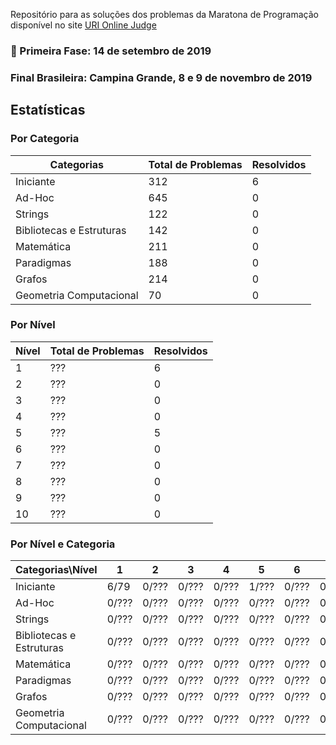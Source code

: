 Repositório para as soluções dos problemas da Maratona de Programação disponível no site [URI Online Judge](https://www.urionlinejudge.com.br/)

### 🎯 Primeira Fase: 14 de setembro de 2019 
### Final Brasileira: Campina Grande, 8 e 9 de novembro de 2019



## Estatísticas

### Por Categoria

| Categorias               | Total de Problemas | Resolvidos |
|--------------------------|--------------------|------------|
| Iniciante                | 312                | 6          |
| Ad-Hoc                   | 645                | 0          |
| Strings                  | 122                | 0          |
| Bibliotecas e Estruturas | 142                | 0          |
| Matemática               | 211                | 0          |
| Paradigmas               | 188                | 0          |
| Grafos                   | 214                | 0          |
| Geometria Computacional  | 70                 | 0          |


### Por Nível

| Nível | Total de Problemas | Resolvidos |
|-------|--------------------|------------|
| 1     | ???                | 6          |
| 2     | ???                | 0          |
| 3     | ???                | 0          |
| 4     | ???                | 0          |
| 5     | ???                | 5          |
| 6     | ???                | 0          |
| 7     | ???                | 0          |
| 8     | ???                | 0          |
| 9     | ???                | 0          |
| 10    | ???                | 0          |

### Por Nível e Categoria

| Categorias\Nível         |   1   |    2  |    3  |    4  |    5  |    6  |    7  |    8  |    9  |   10  |
|--------------------------|-------|-------|-------|-------|-------|-------|-------|-------|-------|-------|
| Iniciante                | 6/79  | 0/??? | 0/??? | 0/??? | 1/??? | 0/??? | 0/??? | 0/??? | 0/10  | 0/6   |
| Ad-Hoc                   | 0/??? | 0/??? | 0/??? | 0/??? | 0/??? | 0/??? | 0/??? | 0/??? | 0/??? | 0/??? |
| Strings                  | 0/??? | 0/??? | 0/??? | 0/??? | 0/??? | 0/??? | 0/??? | 0/??? | 0/??? | 0/??? |
| Bibliotecas e Estruturas | 0/??? | 0/??? | 0/??? | 0/??? | 0/??? | 0/??? | 0/??? | 0/??? | 0/??? | 0/??? |
| Matemática               | 0/??? | 0/??? | 0/??? | 0/??? | 0/??? | 0/??? | 0/??? | 0/??? | 0/??? | 0/??? |
| Paradigmas               | 0/??? | 0/??? | 0/??? | 0/??? | 0/??? | 0/??? | 0/??? | 0/??? | 0/??? | 0/??? |
| Grafos                   | 0/??? | 0/??? | 0/??? | 0/??? | 0/??? | 0/??? | 0/??? | 0/??? | 0/??? | 0/??? |
| Geometria Computacional  | 0/??? | 0/??? | 0/??? | 0/??? | 0/??? | 0/??? | 0/??? | 0/??? | 0/??? | 0/??? |
